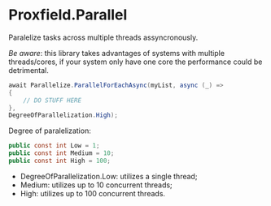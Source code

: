 # Proxfield.Parallel

Paralelize tasks across multiple threads assyncronously.

*Be aware*: this library takes advantages of systems with multiple threads/cores, if your system only have one core the performance could be detrimental.

```csharp
await Parallelize.ParallelForEachAsync(myList, async (_) =>
{
    // DO STUFF HERE
},
DegreeOfParallelization.High);
```

Degree of paralelization:

```csharp
public const int Low = 1;
public const int Medium = 10;
public const int High = 100;
```

* DegreeOfParallelization.Low: utilizes a single thread;
* Medium: utilizes up to 10 concurrent threads;
* High: utilizes up to 100 concurrent threads.